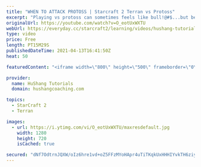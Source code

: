 ```yaml
---
title: "WHEN TO ATTACK PROTOSS | Starcraft 2 Terran vs Protoss"
excerpt: "Playing vs protoss can sometimes feels like bull!@#$...but beating protoss is easier than you might think! In this series \"How to Defeat Protoss\" we're going to be looking at key components to let you annihilate the competition. Let's get into it!  WHEN TO ATTACK PROTOSS | Starcraft 2 Terran vs Protoss"
originalUrl: https://youtube.com/watch?v=O_eotUxWXTU
webUrl: https://everyday.cc/starcraft2/learning/videos/hushang-tutorials-when-to-attack-protoss-starcraft-2-terran-vs-protoss/
type: video
price: Free
length: PT15M29S
publishedDateTime: 2021-04-13T16:41:50Z
heat: 50

featuredContent: "<iframe width=\"800\" height=\"500\" frameborder=\"0\" src=\"https://www.youtube.com/embed/O_eotUxWXTU\" allow=\"accelerometer; autoplay; encrypted-media; gyroscope; picture-in-picture\" allowfullscreen></iframe>"

provider:
  name: HuShang Tutorials
  domain: hushangcoaching.com

topics:
  - StarCraft 2
  - Terran

images:
  - url: https://i.ytimg.com/vi/O_eotUxWXTU/maxresdefault.jpg
    width: 1280
    height: 720
    isCached: true

secured: "dNf7OdtrnJQXW/oIz6hre1vd+oZ5FFzMYoHApr4uTiTKqkUxHHHIYvkTH6ziy+RmWbZ6VYPtNKcdWl99ojvs9fWgPX7Tl72WnClfLG0cXhHmr9GE4Nfzh48aqF1kuNfoppNaPiea3S9NRHo0hWl68o5L7ED2adRI27ZyEDzBacwyn6sm7B9z8RC1uME7pzObc2SA23EuOvavk/QF4acirNIoia5xjmirF+9C/iqGkSB1b0PWpAWRKL5gVoE87oaDM4odU0vCduupYY0YEnN9hVHHn2NtslzhknE7l6z6+221Id7GbesUaZiuRiyV0bwzqKSbK7nvnJ31EjXq0+iyXl6sIG/gcMAp3F7p1P/UBePXF8N3Vc7mvUWuBXuryyslns67kl3gOLewcTZLCzE54h9/X/d5Sf4LOF4x2TT0u3s=;WwACzKZaipypVOMDsnjlLw=="
---
```


